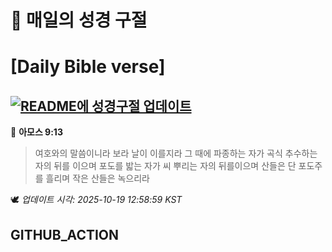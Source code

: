 # 🙏 매일의 성경 구절
# [Daily Bible verse]
## [![README에 성경구절 업데이트](https://github.com/DONGSUKA/first_test/actions/workflows/update-readme-bible.yml/badge.svg)](https://github.com/DONGSUKA/first_test/actions/workflows/update-readme-bible.yml)
<!-- START_BIBLE_VERSE -->
📖 **아모스 9:13**
> 여호와의 말씀이니라 보라 날이 이를지라 그 때에 파종하는 자가 곡식 추수하는 자의 뒤를 이으며 포도를 밟는 자가 씨 뿌리는 자의 뒤를이으며 산들은 단 포도주를 흘리며 작은 산들은 녹으리라

🕊️ _업데이트 시각: 2025-10-19 12:58:59 KST_
  <!-- END_BIBLE_VERSE -->
## GITHUB_ACTION
